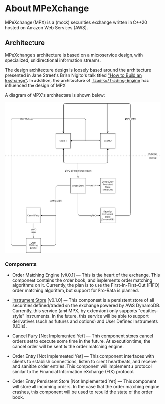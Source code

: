 # About MPeXchange

MPeXchange (MPX) is a (mock) securities exchange written in C++20 hosted on Amazon Web Services (AWS).

## Architecture

MPeXchange's architecture is based on a microservice design, with specialized, unidirectional information streams.

The design architecture design is loosely based around the architecture presented in Jane Street's Brian Nigito's talk titled ["How to Build an Exchange"](https://www.janestreet.com/tech-talks/building-an-exchange/). In addition, the architecture of [Tzadiko/Trading-Engine](https://github.com/Tzadiko/Trading-Engine) has influenced the design of MPX.

A diagram of MPX's architecture is shown below:

![MPeXchange Architecture](./ExchangeArchitecture.png)

### Components

- Order Matching Engine [v0.0.1] — This is the heart of the exchange. This component contains the order book, and implements order matching algorithms on it. Currently, the plan is to use the First-In-First-Out (FIFO) order matching algorithm, but support for Pro-Rata is planned.

- [Instrument Store](https://github.com/MPeXchange/Instrument-Store) [v0.1.0] — This component is a persistent store of all securities defined/traded on the exchange powered by AWS DynamoDB. Currently, this service (and MPX, by extension) only supports "equities-style" instruments. In the future, this service will be able to support derivatives (such as futures and options) and User Defined Instruments (UDIs).

- Cancel Fairy [Not Implemented Yet] — This component stores cancel orders set to execute some time in the future. At execution time, the cancel order will be sent to the order matching engine.
- Order Entry [Not Implemented Yet] — This component interfaces with clients to establish connections, listen to client heartbeats, and receive and sanitize order entries. This component will implement a protocol similar to the Financial Information eXchange (FIX) protocol.
- Order Entry Persistent Store [Not Implemented Yet] — This component will store all incoming orders. In the case that the order matching engine crashes, this component will be used to rebuild the state of the order book.

